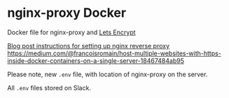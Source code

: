# nginx-proxy Docker

Docker file for nginx-proxy and [Lets Encrypt](https://letsencrypt.org)

[Blog post instructions for setting up nginx reverse proxy](https://medium.com/@francoisromain/host-multiple-websites-with-https-inside-docker-containers-on-a-single-server-18467484ab95) <https://medium.com/@francoisromain/host-multiple-websites-with-https-inside-docker-containers-on-a-single-server-18467484ab95>

Please note, new `.env` file, with location of nginx-proxy on the server.

All `.env` files stored on Slack.
